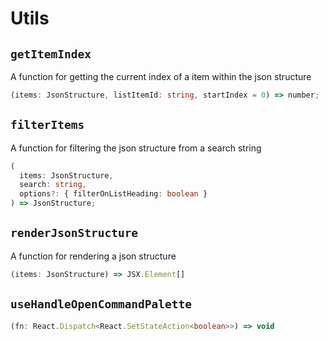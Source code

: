 # Utils

## `getItemIndex`

A function for getting the current index of a item within the json structure

```typescript
(items: JsonStructure, listItemId: string, startIndex = 0) => number;
```

## `filterItems`

A function for filtering the json structure from a search string

```typescript
(
  items: JsonStructure,
  search: string,
  options?: { filterOnListHeading: boolean }
) => JsonStructure;
```

## `renderJsonStructure`

A function for rendering a json structure

```typescript
(items: JsonStructure) => JSX.Element[]
```

## `useHandleOpenCommandPalette`

```typescript
(fn: React.Dispatch<React.SetStateAction<boolean>>) => void
```

